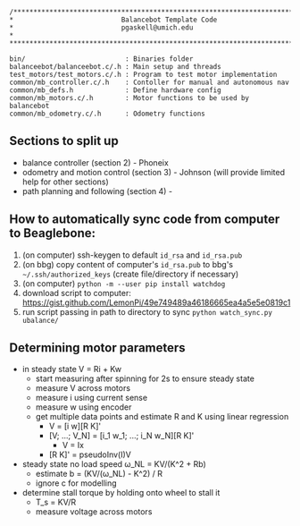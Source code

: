 ```
/*******************************************************************************
*                           Balancebot Template Code
*                           pgaskell@umich.edu
*       
*******************************************************************************/

bin/			             : Binaries folder
balanceebot/balanceebot.c/.h : Main setup and threads
test_motors/test_motors.c/.h : Program to test motor implementation
common/mb_controller.c/.h    : Contoller for manual and autonomous nav
common/mb_defs.h             : Define hardware config
common/mb_motors.c/.h        : Motor functions to be used by balancebot
common/mb_odometry.c/.h	     : Odometry functions
```

## Sections to split up
- balance controller (section 2) - Phoneix
- odometry and motion control (section 3) - Johnson (will provide limited help for other sections)
- path planning and following (section 4) -

## How to automatically sync code from computer to Beaglebone:
1. (on computer) ssh-keygen to default `id_rsa` and `id_rsa.pub`
2. (on bbg) copy content of computer's `id_rsa.pub` to bbg's `~/.ssh/authorized_keys` (create file/directory if necessary)
3. (on computer) `python -m --user pip install watchdog`
4. download script to computer: https://gist.github.com/LemonPi/49e749489a46186665ea4a5e5e0819c1
5. run script passing in path to directory to sync `python watch_sync.py ubalance/`

## Determining motor parameters
- in steady state V = Ri + Kw
    - start measuring after spinning for 2s to ensure steady state
    - measure V across motors
    - measure i using current sense
    - measure w using encoder
    - get multiple data points and estimate R and K using linear regression
        - V = [i w][R K]'
        - [V; ...; V_N] = [i_1 w_1; ...; i_N w_N][R K]'
            - V = Ix
        - [R K]' = pseudoInv(I)V
- steady state no load speed ω_NL = KV/(K^2 + Rb)
    - estimate b = (KV/(ω_NL) - K^2) / R
    - ignore c for modelling
- determine stall torque by holding onto wheel to stall it
    - T_s = KV/R
    - measure voltage across motors

